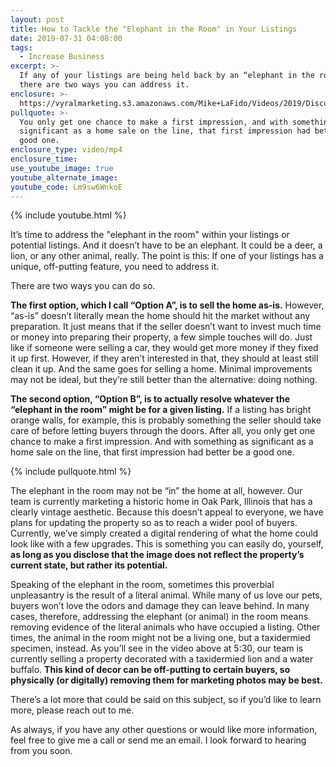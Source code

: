 ```yaml
---
layout: post
title: How to Tackle the "Elephant in the Room" in Your Listings
date: 2019-07-31 04:08:00
tags:
  - Increase Business
excerpt: >-
  If any of your listings are being held back by an “elephant in the room,”
  there are two ways you can address it.
enclosure: >-
  https://vyralmarketing.s3.amazonaws.com/Mike+LaFido/Videos/2019/Discussing+The+Animal+In+The+Room+_+Luxury+Listing+Specialist.mp4
pullquote: >-
  You only get one chance to make a first impression, and with something as
  significant as a home sale on the line, that first impression had better be a
  good one.
enclosure_type: video/mp4
enclosure_time:
use_youtube_image: true
youtube_alternate_image:
youtube_code: Lm9sw6WnkoE
---
```


{% include youtube.html %}

It’s time to address the "elephant in the room" within your listings or potential listings. And it doesn’t have to be an elephant. It could be a deer, a lion, or any other animal, really. The point is this: If one of your listings has a unique, off-putting feature, you need to address it.&nbsp;

There are two ways you can do so.&nbsp;

**The first option, which I call “Option A”, is to sell the home as-is.** However, “as-is” doesn’t literally mean the home should hit the market without any preparation. It just means that if the seller doesn’t want to invest much time or money into preparing their property, a few simple touches will do. Just like if someone were selling a car, they would get more money if they fixed it up first. However, if they aren’t interested in that, they should at least still clean it up. And the same goes for selling a home. Minimal improvements may not be ideal, but they’re still better than the alternative: doing nothing.&nbsp;

**The second option, “Option B”, is to actually resolve whatever the “elephant in the room” might be for a given listing.** If a listing has bright orange walls, for example, this is probably something the seller should take care of before letting buyers through the doors. After all, you only get one chance to make a first impression. And with something as significant as a home sale on the line, that first impression had better be a good one.&nbsp;

{% include pullquote.html %}

The elephant in the room may not be “in” the home at all, however. Our team is currently marketing a historic home in Oak Park, Illinois that has a clearly vintage aesthetic. Because this doesn’t appeal to everyone, we have plans for updating the property so as to reach a wider pool of buyers. Currently, we’ve simply created a digital rendering of what the home could look like with a few upgrades. This is something you can easily do, yourself, **as long as you disclose that the image does not reflect the property’s current state, but rather its potential.**&nbsp;

Speaking of the elephant in the room, sometimes this proverbial unpleasantry is the result of a literal animal. While many of us love our pets, buyers won’t love the odors and damage they can leave behind. In many cases, therefore, addressing the elephant (or animal) in the room means removing evidence of the literal animals who have occupied a listing. Other times, the animal in the room might not be a living one, but a taxidermied specimen, instead. As you’ll see in the video above at 5:30, our team is currently selling a property decorated with a taxidermied lion and a water buffalo. **This kind of decor can be off-putting to certain buyers, so physically (or digitally) removing them for marketing photos may be best.**

There’s a lot more that could be said on this subject, so if you’d like to learn more, please reach out to me.

As always, if you have any other questions or would like more information, feel free to give me a call or send me an email. I look forward to hearing from you soon.<br>&nbsp;